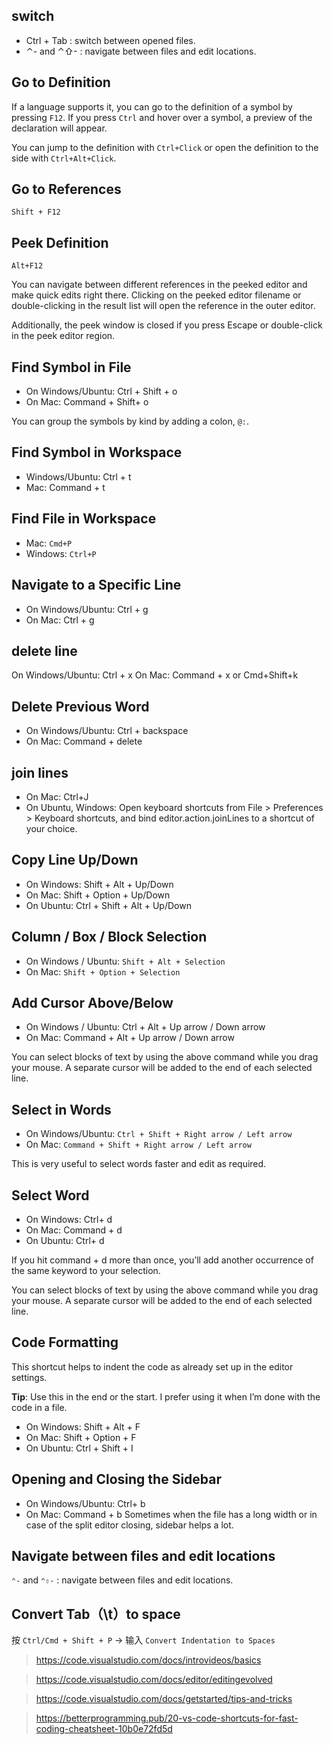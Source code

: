 

## switch
- Ctrl + Tab : switch between opened files.
- ⌃- and ⌃⇧- : navigate between files and edit locations.

## Go to Definition
If a language supports it, you can go to the definition of a symbol by pressing `F12`.
If you press `Ctrl` and hover over a symbol, a preview of the declaration will appear.

You can jump to the definition with `Ctrl+Click` or open the definition to the side with `Ctrl+Alt+Click`.
## Go to References
`Shift + F12`
## Peek Definition 
`Alt+F12`

You can navigate between different references in the peeked editor and make quick edits right there. Clicking on the peeked editor filename or double-clicking in the result list will open the reference in the outer editor.

Additionally, the peek window is closed if you press Escape or double-click in the peek editor region.

## Find Symbol in File  
- On Windows/Ubuntu: Ctrl + Shift + o
- On Mac: Command + Shift+ o  

You can group the symbols by kind by adding a colon, `@:`. 

## Find Symbol in Workspace   
- Windows/Ubuntu: Ctrl + t
- Mac: Command + t

## Find File in Workspace 
- Mac:  `Cmd+P`
- Windows:  `Ctrl+P`
 
## Navigate to a Specific Line

- On Windows/Ubuntu: Ctrl + g
- On Mac: Ctrl + g 



## delete line

On Windows/Ubuntu: Ctrl + x
On Mac: Command + x  or  Cmd+Shift+k

## Delete Previous Word
- On Windows/Ubuntu: Ctrl + backspace
- On Mac: Command + delete


## join lines
- On Mac: Ctrl+J
- On Ubuntu, Windows: Open keyboard shortcuts from File > Preferences > Keyboard shortcuts, and bind editor.action.joinLines to a shortcut of your choice.

## Copy Line Up/Down
- On Windows: Shift + Alt + Up/Down
- On Mac: Shift + Option + Up/Down
- On Ubuntu: Ctrl + Shift + Alt + Up/Down



## Column / Box / Block Selection
- On Windows / Ubuntu: `Shift + Alt + Selection`
- On Mac: `Shift + Option + Selection`


## Add Cursor Above/Below
- On Windows / Ubuntu: Ctrl + Alt + Up arrow / Down arrow
- On Mac: Command + Alt + Up arrow / Down arrow

You can select blocks of text by using the above command while you drag your mouse. A separate cursor will be added to the end of each selected line.

## Select in Words
- On Windows/Ubuntu: `Ctrl + Shift + Right arrow / Left arrow`
- On Mac: `Command + Shift + Right arrow / Left arrow`

This is very useful to select words faster and edit as required.

## Select Word
- On Windows: Ctrl+ d
- On Mac: Command + d
- On Ubuntu: Ctrl+ d

If you hit command + d more than once, you’ll add another occurrence of the same keyword to your selection.


You can select blocks of text by using the above command while you drag your mouse. A separate cursor will be added to the end of each selected line.

## Code Formatting
This shortcut helps to indent the code as already set up in the editor settings.

**Tip**: Use this in the end or the start. I prefer using it when I’m done with the code in a file.

- On Windows: Shift + Alt + F
- On Mac: Shift + Option + F
- On Ubuntu: Ctrl + Shift + I

## Opening and Closing the Sidebar

- On Windows/Ubuntu: Ctrl+ b
- On Mac: Command + b
Sometimes when the file has a long width or in case of the split editor closing, sidebar helps a lot.

## Navigate between files and edit locations
`⌃-` and `⌃⇧-` : navigate between files and edit locations.

## Convert Tab（\t）to space

按 `Ctrl/Cmd + Shift + P` → 输入 `Convert Indentation to Spaces`

>https://code.visualstudio.com/docs/introvideos/basics

>https://code.visualstudio.com/docs/editor/editingevolved

> https://code.visualstudio.com/docs/getstarted/tips-and-tricks

>https://betterprogramming.pub/20-vs-code-shortcuts-for-fast-coding-cheatsheet-10b0e72fd5d
